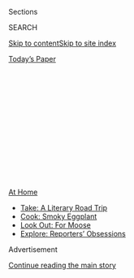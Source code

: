 <div id="app">

<div>

<div>

<div>

<div class="NYTAppHideMasthead css-1q2w90k e1suatyy0">

<div class="section css-ui9rw0 e1suatyy2">

<div class="css-eph4ug er09x8g0">

<div class="css-6n7j50">

</div>

<span class="css-1dv1kvn">Sections</span>

<div class="css-10488qs">

<span class="css-1dv1kvn">SEARCH</span>

</div>

[Skip to content](#site-content)[Skip to site
index](#site-index)

</div>

<div class="css-10698na e1huz5gh0">

</div>

</div>

<div id="masthead-bar-one" class="section hasLinks css-15hmgas e1csuq9d3">

<div class="css-uqyvli e1csuq9d0">

</div>

<div class="css-1uqjmks e1csuq9d1">

</div>

<div class="css-9e9ivx">

[](https://myaccount.nytimes3xbfgragh.onion/auth/login?response_type=cookie&client_id=vi)

</div>

<div class="css-1bvtpon e1csuq9d2">

[Today’s
Paper](https://www.nytimes3xbfgragh.onion/section/todayspaper)

</div>

</div>

</div>

</div>

<div data-aria-hidden="false">

<div id="site-content" data-role="main">

<div>

<div class="css-1aor85t" style="opacity:0.000000001;z-index:-1;visibility:hidden">

<div class="css-1hqnpie">

<div class="css-epjblv">

<span class="css-z6pdnw">Bored With Your Home Cooking? Some Smoky
Eggplant Will Fix
That</span>

</div>

<div class="css-k008qs">

<div class="css-1iwv8en">

<span class="css-18z7m18"></span>

<div>

<div>

</div>

</div>

</div>

<span class="css-1n6z4y">https://nyti.ms/3gbNcCr</span>

<div class="css-1705lsu">

<div class="css-4xjgmj">

<div class="css-4skfbu" data-role="toolbar" data-aria-label="Social Media Share buttons, Save button, and Comments Panel with current comment count" data-testid="share-tools">

  - 
  - 
  - 
  - 
    
    <div class="css-6n7j50">
    
    </div>

  - 

</div>

</div>

</div>

</div>

</div>

</div>

<div id="NYT_TOP_BANNER_REGION" class="css-13pd83m">

<div>

<div id="maps-athome-menu" class="section interactive-content interactive-size-medium css-1edisqu">

<div class="css-17ih8de interactive-body">

<div class="at-home-nav__innerContainer">

<div class="at-home-nav__title">

[At
Home](https://www.nytimes3xbfgragh.onion/spotlight/at-home?action=click&pgtype=Article&state=default&region=TOP_BANNER&context=at_home_menu)

</div>

  - [Take: A Literary Road
    Trip](https://www.nytimes3xbfgragh.onion/2020/07/28/books/time-for-a-literary-road-trip.html?action=click&pgtype=Article&state=default&region=TOP_BANNER&context=at_home_menu)
  - [Cook: Smoky
    Eggplant](https://www.nytimes3xbfgragh.onion/2020/07/29/magazine/bored-with-your-home-cooking-some-smoky-eggplant-will-fix-that.html?action=click&pgtype=Article&state=default&region=TOP_BANNER&context=at_home_menu)
  - [Look Out: For
    Moose](https://www.nytimes3xbfgragh.onion/2020/07/27/travel/moose-michigan-isle-royale.html?action=click&pgtype=Article&state=default&region=TOP_BANNER&context=at_home_menu)
  - [Explore: Reporters’
    Obsessions](https://www.nytimes3xbfgragh.onion/interactive/2020/at-home/even-more-reporters-editors-diaries-lists-recommendations.html?action=click&pgtype=Article&state=default&region=TOP_BANNER&context=at_home_menu)

</div>

</div>

</div>

</div>

</div>

<div id="top-wrapper" class="css-1sy8kpn">

<div id="top-slug" class="css-l9onyx">

Advertisement

</div>

[Continue reading the main
story](#after-top)

<div class="ad top-wrapper" style="text-align:center;height:100%;display:block;min-height:250px">

<div id="top" class="place-ad" data-position="top" data-size-key="top">

</div>

</div>

<div id="after-top">

</div>

</div>

<div id="sponsor-wrapper" class="css-1hyfx7x">

<div id="sponsor-slug" class="css-19vbshk">

Supported by

</div>

[Continue reading the main
story](#after-sponsor)

<div id="sponsor" class="ad sponsor-wrapper" style="text-align:center;height:100%;display:block">

</div>

<div id="after-sponsor">

</div>

</div>

[Eat](/column/magazine-eat "Eat")

<div class="css-1vkm6nb ehdk2mb0">

# Bored With Your Home Cooking? Some Smoky Eggplant Will Fix That

</div>

<div class="css-79elbk" data-testid="photoviewer-wrapper">

<div class="css-z3e15g" data-testid="photoviewer-wrapper-hidden">

</div>

<div class="css-1a48zt4 ehw59r15" data-testid="photoviewer-children">

![<span class="css-i48y28 e13ogyst0" data-aria-hidden="true">Smoky
eggplant
croquettes.</span><span class="css-ach9cc e1z0qqy90" itemprop="copyrightHolder"><span class="css-1ly73wi e1tej78p0">Credit...</span><span><span>Heami
Lee for The New York Times. Food stylist: Maggie Ruggiero. Prop stylist:
Rebecca
Bartoshesky.</span></span></span>](https://static01.graylady3jvrrxbe.onion/images/2020/08/02/magazine/02mag-eat/02mag-eat-articleLarge.jpg?quality=75&auto=webp&disable=upscale)

</div>

</div>

<div class="css-xt80pu e12qa4dv0">

<div class="css-18e8msd">

<div class="css-vp77d3 epjyd6m0">

<div class="css-1baulvz">

By <span class="css-1baulvz last-byline" itemprop="name">Gabrielle
Hamilton</span>

</div>

</div>

  - July 29,
    2020

  - 
    
    <div class="css-4xjgmj">
    
    <div class="css-d8bdto" data-role="toolbar" data-aria-label="Social Media Share buttons, Save button, and Comments Panel with current comment count" data-testid="share-tools">
    
      - 
      - 
      - 
      - 
        
        <div class="css-6n7j50">
        
        </div>
    
      - 
    
    </div>
    
    </div>

</div>

</div>

<div class="section meteredContent css-1r7ky0e" name="articleBody" itemprop="articleBody">

<div class="css-1fanzo5 StoryBodyCompanionColumn">

<div class="css-53u6y8">

Lately I’ve been worn out by my own home cooking. It’s not the toil
that’s getting to me; it’s more that I feel fatigued by the
familiarity of it: the predictability of my own kitchen habits, the
recognizability of my own cooking voice, the monotony of what I always
throw in my cart as I zigzag the aisles at the grocery store on
autopilot. Everyone I know has had a similar malaise recently — all of
us feeling rather short on enthusiasm for this monogamous intimacy with
our three-ingredient tendencies and our everything-shoved-on-a-sheet-pan
ways, no matter how beloved and delicious the results have reliably
been. And so I’ve begun reaching for new ideas, new paths, new routes to
new pleasures.

I now shop in my grocery store in opposite zigzags than I did the week
before, starting at the exit aisles and making my way back to the
entrance ones, walking corridors I normally avoid to see if there’s
something on those shelves that speaks to me in a new way. I’ve trekked
many extra crosstown blocks to visit grocery stores in neighborhoods
farther afield to see what they stock that I might be attracted to. I’ve
also been re-employing restaurant techniques that aren’t entirely
convenient in the home kitchen, but somehow it hasn’t been wearying;
it’s been animating.

For the decades that I’ve cooked eggplant, I’ve cooked it pretty much
only this one way, and it’s undeniably fun and still delivers: You take
the whole fat globe eggplant, and you set it directly on the burner
grate on the stovetop. Set the gas flame to high and scorch it. The skin
forms a carbonized black bark — the kind that would usually signal ruin
— while the flesh inside steams and softens until it collapses to
silken and rather smoky perfection. While the eggplant cools after its
scorching, a viscous liquid as dark as brewed coffee collects in the
bowl, which steeps the interior fruit in its smokiness. Once strained,
this liquid can be kept in your fridge for other uses — it’s a brilliant
byproduct. The cooked eggplant is removed from its charred casing with a
spoon, just as you might scoop ripe avocado out of its leathery shell.

</div>

</div>

<div class="css-1fanzo5 StoryBodyCompanionColumn">

<div class="css-53u6y8">

Usually I finish that bowlful of smoky eggplant pulp by adding a long
pour of fruity olive oil and seasoning it one of three ways: salt,
microplaned raw garlic and lemon juice; *tom yum* paste and scallions
and sesame seeds stirred in; or a heavy shower of freshly chopped
parsley, some crumbled feta cheese and a little red
onion.

</div>

</div>

<div style="max-width:100%;margin:0 auto">

<div class="css-17dprlf" data-id="100000007255350" data-slug="02mag-eat-pullquote1" style="max-width:600px">

</div>

</div>

<div class="css-1fanzo5 StoryBodyCompanionColumn">

<div class="css-53u6y8">

That smoky pulp responds in the same way that a satin-finish white wall
does — uncannily well — to a boldly painted trim. It has been a staple
of my cooking for decades, to spread on warm toast, to dip into with
bitter Belgian endive spears, to spoon next to a grilled lamb chop.

But my reliable three finishing sets for smoked eggplant have become, to
me, almost claustrophobically reliable. So I have begun doing something
new: forming, freezing, breading, refreezing and finally frying the
mixture into croquettes. These knockouts reflect that elusive next-level
quality of cooking that comes from the extra steps and inconveniences
restaurant chefs embrace, which I think we have all so sorely been
missing these past many months.

You could stop after Phase 1 and enjoy well-seasoned smoky eggplant the
way I have for decades. It’s truly delicious, and for you probably not
deadly familiar. You could stop as well with these crispy,
silken-centered croquettes, which will turn heads at cocktail hour.

But if you want to keep going, there are even further steps to take.
After you have your golden fried croquettes, you could also top them
with a little tomato sauce and slivers of mozzarella and a grating of
Parmesan cheese, run them under the broiler and enjoy a family meal of
eggplant parmigiana that dissolves on the tongue and stuns your children
into loving awe.

</div>

</div>

<div class="css-1fanzo5 StoryBodyCompanionColumn">

<div class="css-53u6y8">

However you choose to do it, I hope the product will bring you the same
spark in your home kitchen as it did me in mine — delicious, exciting,
complex and entirely new bites from the same old girl who just yesterday
was starting to bore herself to tears.

Recipe: [Smoky Eggplant
Croquettes](https://cooking.nytimes3xbfgragh.onion/recipes/1021285-smoky-eggplant-croquettes?action=click&module=Global%20Search%20Recipe%20Card&pgType=search&rank=2)

</div>

</div>

</div>

<div>

</div>

<div>

</div>

<div>

</div>

<div>

<div id="bottom-wrapper" class="css-1ede5it">

<div id="bottom-slug" class="css-l9onyx">

Advertisement

</div>

[Continue reading the main
story](#after-bottom)

<div id="bottom" class="ad bottom-wrapper" style="text-align:center;height:100%;display:block;min-height:90px">

</div>

<div id="after-bottom">

</div>

</div>

</div>

</div>

</div>

## Site Index

<div>

</div>

## Site Information Navigation

  - [© <span>2020</span> <span>The New York Times
    Company</span>](https://help.nytimes3xbfgragh.onion/hc/en-us/articles/115014792127-Copyright-notice)

<!-- end list -->

  - [NYTCo](https://www.nytco.com/)
  - [Contact
    Us](https://help.nytimes3xbfgragh.onion/hc/en-us/articles/115015385887-Contact-Us)
  - [Work with us](https://www.nytco.com/careers/)
  - [Advertise](https://nytmediakit.com/)
  - [T Brand Studio](http://www.tbrandstudio.com/)
  - [Your Ad
    Choices](https://www.nytimes3xbfgragh.onion/privacy/cookie-policy#how-do-i-manage-trackers)
  - [Privacy](https://www.nytimes3xbfgragh.onion/privacy)
  - [Terms of
    Service](https://help.nytimes3xbfgragh.onion/hc/en-us/articles/115014893428-Terms-of-service)
  - [Terms of
    Sale](https://help.nytimes3xbfgragh.onion/hc/en-us/articles/115014893968-Terms-of-sale)
  - [Site
    Map](https://spiderbites.nytimes3xbfgragh.onion)
  - [Help](https://help.nytimes3xbfgragh.onion/hc/en-us)
  - [Subscriptions](https://www.nytimes3xbfgragh.onion/subscription?campaignId=37WXW)

</div>

</div>

</div>

</div>
